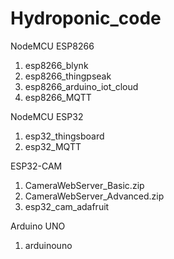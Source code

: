 # Hydroponic_code

NodeMCU ESP8266
1. esp8266_blynk
2. esp8266_thingpseak
4. esp8266_arduino_iot_cloud
5. esp8266_MQTT

NodeMCU ESP32
1. esp32_thingsboard
2. esp32_MQTT

ESP32-CAM
1. CameraWebServer_Basic.zip
2. CameraWebServer_Advanced.zip
3. esp32_cam_adafruit

Arduino UNO
1. arduinouno
